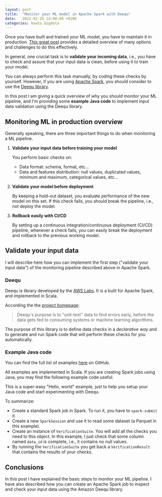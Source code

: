 ```yaml
---
layout: post
title:  "Monitor your ML model in Apache Spark with Deequ"
date:   2021-02-26 14:00:00 +0100
categories: howto bigdata
---
```

Once you have built and trained your ML model, you have to maintain it in production. [This great post](https://eugeneyan.com/writing/practical-guide-to-maintaining-machine-learning/) provides a detailed overview of many options and challenges to do this effectively. 

In general, one crucial task is to __validate your incoming data__, i.e., you have to check and assure that your input data is clean, before using it to train your model.

You can always perform this task manually, by coding these checks by yourself. However, if you are using [Apache Spark](http://spark.apache.org/), you should consider to use the [Deequ library](https://github.com/awslabs/deequ).

In this post I am giving a quick overview of why you should monitor your ML pipeline, and I'm providing some __example Java code__ to implement input data validation using the Deequ library.

## Monitoring ML in production overview
Generally speaking, there are three important things to do when monitoring a ML pipeline.

1. __Validate your input data before training your model__ 

   You perform basic checks on:
   - Data format: schema, format, etc...
   - Data and features distribution: null values, duplicated values, minimum and maximum, categorical values, etc...

2. __Validate your model before deployment__
   
   By keeping a hold-out dataset, you evaluate performance of the new model on this set. If this check fails, you should break the pipeline, i.e., not deploy the model. 

3. __Rollback easily with CI/CD__
   
   By setting up a continuous integration/continuous deployment (CI/CD) pipeline, whenever a check fails, you can easily break the deployment and rollback to the previous working model.

## Validate your input data
I will describe here how you can implement the first step ("validate your input data") of the monitoring pipeline described above in Apache Spark.

### Deequ
Deequ is library developed by the [AWS Labs](https://github.com/awslabs). It is a built for Apache Spark, and implemented in Scala.

According the the [project homepage](https://github.com/awslabs/deequ):
> Deequ's purpose is to "unit-test" data to find errors early, before the data gets fed to consuming systems or machine learning algorithms.

The purpose of this library is to define data checks in a _declarative way_ and to generate and run Spark code that will perform these checks for you automatically.

### Example Java code
You can find the full list of examples [here](https://github.com/awslabs/deequ/tree/master/src/main/scala/com/amazon/deequ/examples) on GitHub.

All examples are implemented in Scala. If you are creating Spark jobs using Java, you may find the following example code useful.

<script src="https://gist.github.com/guidoman/323310a3b529db10429831398ed6c044.js"></script>

This is a super-easy "Hello, world" example, just to help you setup your Java code and start experimenting with Deequ.

To summarize:
- Create a standard Spark job in Spark. To run it, you have to `spark-submit` it.
- Create a new `SparkSession` and use it to read some dataset (a Parquet in this example).
- Create an instance of `VerificationSuite`. You will add all the checks you need to this object. In this example, I just check that some column named `data_id` is complete, i.e., it contains no null values.
- By running the `VerificationSuite` you get back a `VerificationResult` that contains the results of your checks.

## Conclusions
In this post I have explained the basic steps to monitor your ML pipeline. I have also described how you can create an Apache Spark job to inspect and check your input data using the Amazon Deequ library.